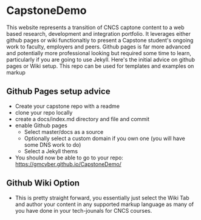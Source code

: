 # CapstoneDemo
This website represents a transition of CNCS captone content to a web based research, development and integration portfolio.  It leverages either github pages or wiki functionaltiy to present a Capstone student's ongoing work to faculty, employers and peers.  Github pages is far more advanced and potentially more professional looking but required some time to learn, particularly if you are going to use Jekyll.  Here's the initial advice on github pages or Wiki setup.  This repo can be used for templates and examples on markup

## Github Pages setup advice
* Create your capstone repo with a readme
* clone your repo locally
* create a docs/index.md directory and file and commit
* enable Github pages
  * Select master/docs as a source
  * Optionally select a custom domain if you own one (you will have some DNS work to do)
  * Select a Jekyll thems
* You should now be able to go to your repo:  https://gmcyber.github.io/CapstoneDemo/

## Github Wiki Option
* This is pretty straight forward, you essentially just select the Wiki Tab and author your content in any supported markup language as many of you have done in your tech-jounals for CNCS courses.
